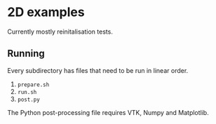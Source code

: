 # 2D examples

Currently mostly reinitalisation tests.


## Running

Every subdirectory has files that need to be run in linear order.

1. `prepare.sh`
1. `run.sh`
1. `post.py`

The Python post-processing file requires VTK, Numpy and Matplotlib.
